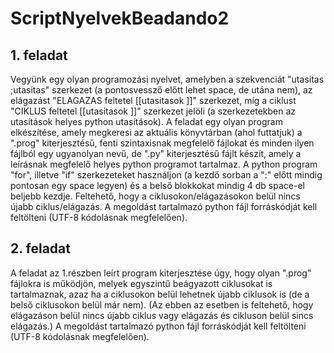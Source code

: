 # ScriptNyelvekBeadando2
## 1. feladat
Vegyünk egy olyan programozási nyelvet, amelyben a szekvenciát "utasitas ;utasitas" szerkezet (a pontosvessző előtt lehet space, de utána nem), az elágazást "ELAGAZAS feltetel [[utasitasok ]]" szerkezet, míg a ciklust "CIKLUS feltetel [[utasitasok ]]" szerkezet jelöli (a szerkezetekben az utasítások helyes python utasítások). A feladat egy olyan program elkészítése, amely megkeresi az aktuális könyvtárban (ahol futtatjuk) a ".prog" kiterjesztésű, fenti szintaxisnak megfelelő fájlokat és minden ilyen fájlból egy ugyanolyan nevű, de ".py" kiterjesztésű fájlt készít, amely a leírásnak megfelelő helyes python programot tartalmaz. A python program "for", illetve "if" szerkezeteket használjon (a kezdő sorban a ":" előtt mindig pontosan egy space legyen) és a belső blokkokat mindig 4 db space-el beljebb kezdje. Feltehető, hogy a ciklusokon/elágazásokon belül nincs újabb ciklus/elágazás.
A megoldást tartalmazó python fájl forráskódját kell feltölteni (UTF-8 kódolásnak megfelelően).
## 2. feladat
A feladat az 1.részben leírt program kiterjesztése úgy, hogy olyan ".prog" fájlokra is működjön, melyek egyszintű beágyazott ciklusokat is tartalmaznak, azaz ha a ciklusokon belül lehetnek újabb ciklusok is (de a belső ciklusokon belül már nem). (Az ebben az esetben is feltehető, hogy elágazáson belül nincs újabb ciklus vagy elágazás és cikluson belül sincs elágazás.)
A megoldást tartalmazó python fájl forráskódját kell feltölteni (UTF-8 kódolásnak megfelelően).
